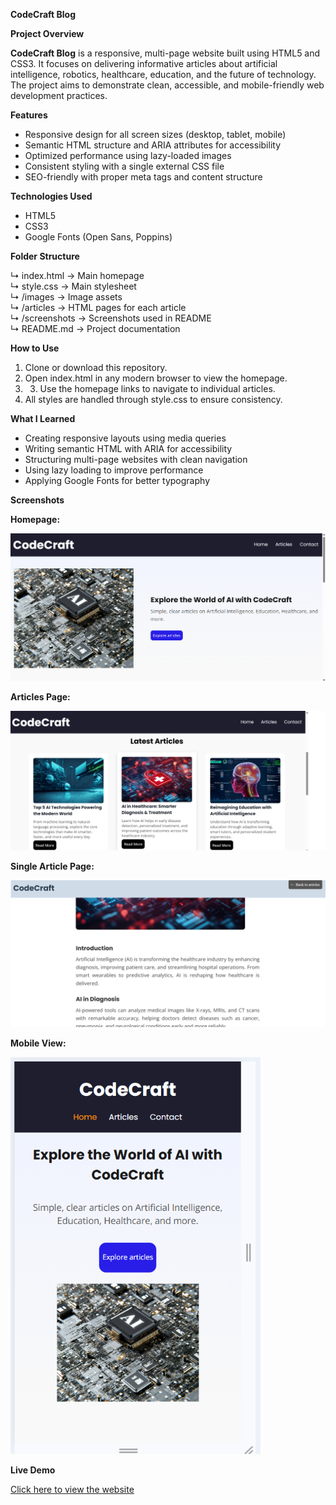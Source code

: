 **CodeCraft Blog**

**Project Overview**

**CodeCraft Blog** is a responsive, multi-page website built using HTML5 and CSS3. It focuses on delivering informative articles about artificial intelligence, robotics, healthcare, education, and the future of technology. The project aims to demonstrate clean, accessible, and mobile-friendly web development practices.

**Features**

- Responsive design for all screen sizes (desktop, tablet, mobile)
- Semantic HTML structure and ARIA attributes for accessibility
- Optimized performance using lazy-loaded images
- Consistent styling with a single external CSS file
- SEO-friendly with proper meta tags and content structure

**Technologies Used**

- HTML5
- CSS3
- Google Fonts (Open Sans, Poppins)

**Folder Structure**


↳ index.html            → Main homepage  
↳ style.css             → Main stylesheet  
↳ /images               → Image assets  
↳ /articles             → HTML pages for each article  
↳ /screenshots          → Screenshots used in README  
↳ README.md             → Project documentation  


**How to Use**

1. Clone or download this repository.
2. Open index.html in any modern browser to view the homepage.
3. 3. Use the homepage links to navigate to individual articles.
4. All styles are handled through style.css to ensure consistency.

**What I Learned**

- Creating responsive layouts using media queries
- Writing semantic HTML with ARIA for accessibility
- Structuring multi-page websites with clean navigation
- Using lazy loading to improve performance
- Applying Google Fonts for better typography

**Screenshots**

**Homepage:**

![Homepage](screenshots/homepage-desktop.png)

**Articles Page:**

![Articles Page](screenshots/articles-page-desktop.png)

**Single Article Page:**

![Single Article Page](screenshots/single-article-desktop.png)

**Mobile View:**

<img src="screenshots/homepage-mobile.png" alt="Mobile View" width="400">


**Live Demo**

[Click here to view the website](https://prethika06.github.io/codecraft-ai-blog/)

